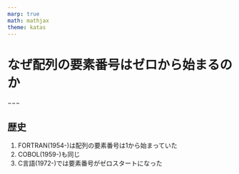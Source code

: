 ```yaml
---
marp: true
math: mathjax
theme: katas
---
```

<!-- 
size: 16:9
paginate: true
-->
<!-- header: 勉強会# ― エンジニアとしての解像度を高めるための勉強会-->

# なぜ配列の要素番号はゼロから始まるのか

−−−

## 歴史

1. FORTRAN(1954-)は配列の要素番号は1から始まっていた
2. COBOL(1959-)も同じ
3. C言語(1972-)では要素番号がゼロスタートになった